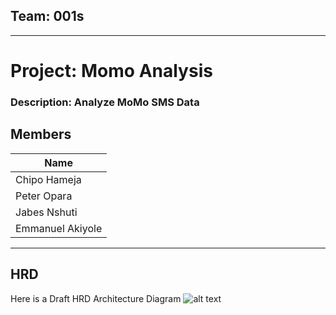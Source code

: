 ## Team: 001s
---
# Project: Momo Analysis
### Description: Analyze MoMo SMS Data

## Members

| Name              |
| ----------------- |
| Chipo Hameja      |
| Peter Opara       |
| Jabes Nshuti      |
| Emmanuel Akiyole  |

---
## HRD
Here is a Draft HRD Architecture Diagram
![alt text](https://github.com/chameja/momo-analysis/momo_hld.png "Draft HRD Architecture Diagram")
